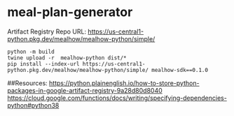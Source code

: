# meal-plan-generator

Artifact Registry Repo URL: https://us-central1-python.pkg.dev/mealhow/mealhow-python/simple/

```shell
python -m build
twine upload -r  mealhow-python dist/*
pip install --index-url https://us-central1-python.pkg.dev/mealhow/mealhow-python/simple/ mealhow-sdk==0.1.0
```

##Resources:
https://python.plainenglish.io/how-to-store-python-packages-in-google-artifact-registry-9a28d80d8040
https://cloud.google.com/functions/docs/writing/specifying-dependencies-python#python38